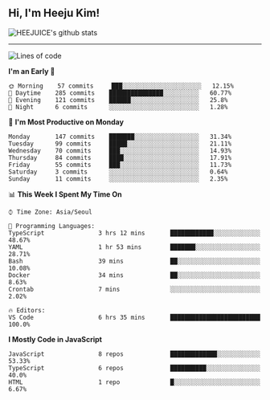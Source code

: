 ## Hi, I'm Heeju Kim!

![HEEJUICE's github stats](https://github-readme-stats.vercel.app/api?username=HEEJUICE&show_icons=true)

---
<!--START_SECTION:waka-->
![Lines of code](https://img.shields.io/badge/From%20Hello%20World%20I%27ve%20Written-18.0%20million%20lines%20of%20code-blue)

**I'm an Early 🐤** 

```text
🌞 Morning    57 commits     ███░░░░░░░░░░░░░░░░░░░░░░   12.15% 
🌆 Daytime    285 commits    ███████████████░░░░░░░░░░   60.77% 
🌃 Evening    121 commits    ██████░░░░░░░░░░░░░░░░░░░   25.8% 
🌙 Night      6 commits      ░░░░░░░░░░░░░░░░░░░░░░░░░   1.28%

```
📅 **I'm Most Productive on Monday** 

```text
Monday       147 commits    ███████░░░░░░░░░░░░░░░░░░   31.34% 
Tuesday      99 commits     █████░░░░░░░░░░░░░░░░░░░░   21.11% 
Wednesday    70 commits     ███░░░░░░░░░░░░░░░░░░░░░░   14.93% 
Thursday     84 commits     ████░░░░░░░░░░░░░░░░░░░░░   17.91% 
Friday       55 commits     ███░░░░░░░░░░░░░░░░░░░░░░   11.73% 
Saturday     3 commits      ░░░░░░░░░░░░░░░░░░░░░░░░░   0.64% 
Sunday       11 commits     ░░░░░░░░░░░░░░░░░░░░░░░░░   2.35%

```


📊 **This Week I Spent My Time On** 

```text
⌚︎ Time Zone: Asia/Seoul

💬 Programming Languages: 
TypeScript               3 hrs 12 mins       ████████████░░░░░░░░░░░░░   48.67% 
YAML                     1 hr 53 mins        ███████░░░░░░░░░░░░░░░░░░   28.71% 
Bash                     39 mins             ██░░░░░░░░░░░░░░░░░░░░░░░   10.08% 
Docker                   34 mins             ██░░░░░░░░░░░░░░░░░░░░░░░   8.63% 
Crontab                  7 mins              ░░░░░░░░░░░░░░░░░░░░░░░░░   2.02%

🔥 Editors: 
VS Code                  6 hrs 35 mins       █████████████████████████   100.0%

```

**I Mostly Code in JavaScript** 

```text
JavaScript               8 repos             █████████████░░░░░░░░░░░░   53.33% 
TypeScript               6 repos             ██████████░░░░░░░░░░░░░░░   40.0% 
HTML                     1 repo              █░░░░░░░░░░░░░░░░░░░░░░░░   6.67%

```



<!--END_SECTION:waka-->
